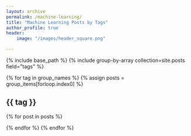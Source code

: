 ```yaml
---
layout: archive
permalink: /machine-learning/
title: "Machine Learning Posts by Tags"
author_profile: true
header: 
    image: "/images/header_square.png"

---
```



{% include base_path %}
{% include group-by-array collection=site.posts field="tags" %}

{% for tag in group_names %}
  {% assign posts = group_items[forloop.index0] %}
  <h2 id="{{ tag | slugify }}" class="archive__subtitle">{{ tag }}</h2>
  {% for post in posts %}

  {% endfor %}
{% endfor %}

